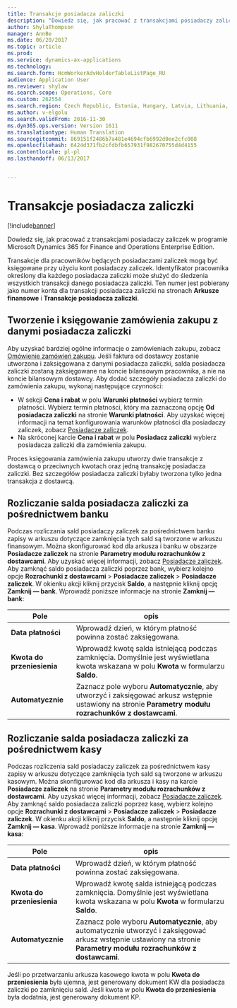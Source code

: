 ```yaml
---
title: Transakcje posiadacza zaliczki
description: "Dowiedz się, jak pracować z transakcjami posiadaczy zaliczek w programie Microsoft Dynamics 365 for Finance and Operations Enterprise Edition."
author: ShylaThompson
manager: AnnBe
ms.date: 06/20/2017
ms.topic: article
ms.prod: 
ms.service: dynamics-ax-applications
ms.technology: 
ms.search.form: HcmWorkerAdvHolderTableListPage_RU
audience: Application User
ms.reviewer: shylaw
ms.search.scope: Operations, Core
ms.custom: 262554
ms.search.region: Czech Republic, Estonia, Hungary, Latvia, Lithuania, Poland, Russia
ms.author: v-elgolu
ms.search.validFrom: 2016-11-30
ms.dyn365.ops.version: Version 1611
ms.translationtype: Human Translation
ms.sourcegitcommit: 869151f2486b7a481e4694cfb6992d0ee2cfc008
ms.openlocfilehash: 6424d371fb2cfdbfb657931f982670755d4d4155
ms.contentlocale: pl-pl
ms.lasthandoff: 06/13/2017


---
```


# Transakcje posiadacza zaliczki
<a id="advance-holder-transactions" class="xliff"></a>

[!include[banner](../includes/banner.md)]


Dowiedz się, jak pracować z transakcjami posiadaczy zaliczek w programie Microsoft Dynamics 365 for Finance and Operations Enterprise Edition.

Transakcje dla pracowników będących posiadaczami zaliczek mogą być księgowane przy użyciu kont posiadaczy zaliczek. Identyfikator pracownika określony dla każdego posiadacza zaliczki może służyć do śledzenia wszystkich transakcji danego posiadacza zaliczki. Ten numer jest pobierany jako numer konta dla transakcji posiadacza zaliczki na stronach **Arkusze finansowe** i **Transakcje posiadacza zaliczki**.

## Tworzenie i księgowanie zamówienia zakupu z danymi posiadacza zaliczki
<a id="create-and-post-a-purchase-order-with-advance-holder-details" class="xliff"></a>
Aby uzyskać bardziej ogólne informacje o zamówieniach zakupu, zobacz [Omówienie zamówień zakupu](/manufacturing/procurement/purchase-order-overview). Jeśli faktura od dostawcy zostanie utworzona i zaksięgowana z danymi posiadacza zaliczki, salda posiadacza zaliczki zostaną zaksięgowane na koncie bilansowym pracownika, a nie na koncie bilansowym dostawcy. Aby dodać szczegóły posiadacza zaliczki do zamówienia zakupu, wykonaj następujące czynności:

-   W sekcji **Cena i rabat** w polu **Warunki płatności** wybierz termin płatności. <!---For more information about **Terms of payment**, see [Define vendor payment terms](http://ax.help.dynamics.com/en/wiki/define-vendor-payment-terms/).--> Wybierz termin płatności, który ma zaznaczoną opcję **Od posiadacza zaliczki** na stronie **Warunki płatności**. Aby uzyskać więcej informacji na temat konfigurowania warunków płatności dla posiadaczy zaliczek, zobacz [Posiadacze zaliczek](emea-advance-holders.md).
-   Na skróconej karcie **Cena i rabat** w polu **Posiadacz zaliczki** wybierz posiadacza zaliczki dla zamówienia zakupu.

Proces księgowania zamówienia zakupu utworzy dwie transakcje z dostawcą o przeciwnych kwotach oraz jedną transakcję posiadacza zaliczki. Bez szczegółów posiadacza zaliczki byłaby tworzona tylko jedna transakcja z dostawcą.

## Rozliczanie salda posiadacza zaliczki za pośrednictwem banku
<a id="settle-advance-holder-balances-via-a-bank" class="xliff"></a>
Podczas rozliczania sald posiadaczy zaliczek za pośrednictwem banku zapisy w arkuszu dotyczące zamknięcia tych sald są tworzone w arkuszu finansowym. Można skonfigurować kod dla arkusza i banku w obszarze **Posiadacze zaliczek** na stronie **Parametry modułu rozrachunków z dostawcami**. Aby uzyskać więcej informacji, zobacz [Posiadacze zaliczek](emea-advance-holders.md). Aby zamknąć saldo posiadacza zaliczki poprzez bank, wybierz kolejno opcje **Rozrachunki z dostawcami** &gt; **Posiadacze zaliczek** &gt; **Posiadacze zaliczek**. W okienku akcji kliknij przycisk **Saldo**, a następnie kliknij opcję **Zamknij — bank**. Wprowadź poniższe informacje na stronie **Zamknij — bank**:

| Pole                    | opis |
|------------------------------|-------------------|
| **Data płatności**          | Wprowadź dzień, w którym płatność powinna zostać zaksięgowana.|
| **Kwota do przeniesienia** | Wprowadź kwotę salda istniejącą podczas zamknięcia. Domyślnie jest wyświetlana kwota wskazana w polu **Kwota** w formularzu **Saldo**. |
| **Automatycznie**                | Zaznacz pole wyboru **Automatycznie**, aby utworzyć i zaksięgować arkusz wstępnie ustawiony na stronie **Parametry modułu rozrachunków z dostawcami**.|

## Rozliczanie salda posiadacza zaliczki za pośrednictwem kasy
<a id="settle-advance-holder-balances-via-cash" class="xliff"></a>
Podczas rozliczenia sald posiadaczy zaliczek za pośrednictwem kasy zapisy w arkuszu dotyczące zamknięcia tych sald są tworzone w arkuszu kasowym. Można skonfigurować kod dla arkusza i kasy na karcie **Posiadacze zaliczek** na stronie **Parametry modułu rozrachunków z dostawcami**. Aby uzyskać więcej informacji, zobacz [Posiadacze zaliczek](emea-advance-holders.md). Aby zamknąć saldo posiadacza zaliczki poprzez kasę, wybierz kolejno opcje **Rozrachunki z dostawcami** &gt; **Posiadacze zaliczek** &gt; **Posiadacze zaliczek**. W okienku akcji kliknij przycisk **Saldo**, a następnie kliknij opcję **Zamknij — kasa**. Wprowadź poniższe informacje na stronie **Zamknij — kasa**:

| Pole                    | opis
|------------------------------|-----------------|
| **Data płatności**          | Wprowadź dzień, w którym płatność powinna zostać zaksięgowana.|
| **Kwota do przeniesienia** | Wprowadź kwotę salda istniejącą podczas zamknięcia. Domyślnie jest wyświetlana kwota wskazana w polu **Kwota** w formularzu **Saldo**. |
| **Automatycznie**                | Zaznacz pole wyboru **Automatycznie**, aby automatycznie utworzyć i zaksięgować arkusz wstępnie ustawiony na stronie **Parametry modułu rozrachunków z dostawcami**.     |

Jeśli po przetwarzaniu arkusza kasowego kwota w polu **Kwota do przeniesienia** była ujemna, jest generowany dokument KW dla posiadacza zaliczki po zamknięciu sald. Jeśli kwota w polu **Kwota do przeniesienia** była dodatnia, jest generowany dokument KP.




